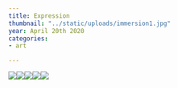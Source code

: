 ```yaml
---
title: Expression
thumbnail: "../static/uploads/immersion1.jpg"
year: April 20th 2020
categories:
- art

---
```

![](https://media.discordapp.net/attachments/672305339647000599/723537913002066000/dots1.gif)![](https://cdn.discordapp.com/attachments/672305339647000599/712356088544231454/ExpressionC.gif)![](https://cdn.discordapp.com/attachments/672305339647000599/711605633652097054/Connect.gif)![](https://cdn.discordapp.com/attachments/672305339647000599/711163870529585212/Matter.gif)![](https://cdn.discordapp.com/attachments/672305339647000599/710183134246862940/Flow.gif)
